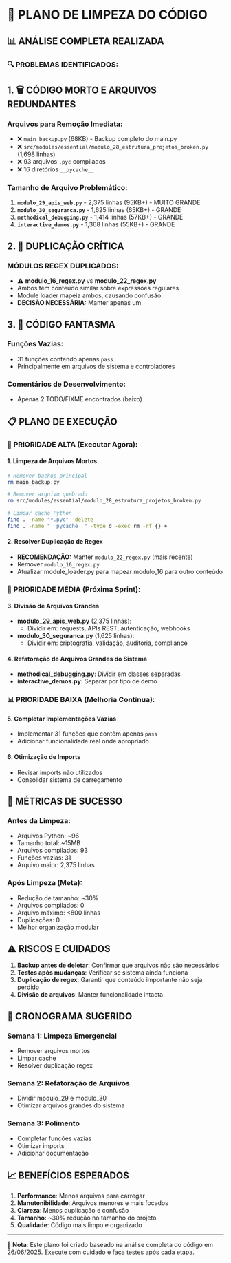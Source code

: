 # 🧹 PLANO DE LIMPEZA DO CÓDIGO

## 📊 ANÁLISE COMPLETA REALIZADA

### 🔍 **PROBLEMAS IDENTIFICADOS:**

## 1. 🗑️ CÓDIGO MORTO E ARQUIVOS REDUNDANTES

### **Arquivos para Remoção Imediata:**
- ❌ `main_backup.py` (68KB) - Backup completo do main.py
- ❌ `src/modules/essential/modulo_28_estrutura_projetos_broken.py` (1,698 linhas)
- ❌ 93 arquivos `.pyc` compilados
- ❌ 16 diretórios `__pycache__`

### **Tamanho de Arquivo Problemático:**
1. **`modulo_29_apis_web.py`** - 2,375 linhas (95KB+) - MUITO GRANDE
2. **`modulo_30_seguranca.py`** - 1,625 linhas (65KB+) - GRANDE
3. **`methodical_debugging.py`** - 1,414 linhas (57KB+) - GRANDE
4. **`interactive_demos.py`** - 1,368 linhas (55KB+) - GRANDE

## 2. 🔄 DUPLICAÇÃO CRÍTICA

### **MÓDULOS REGEX DUPLICADOS:**
- ⚠️ **modulo_16_regex.py** vs **modulo_22_regex.py**
- Ambos têm conteúdo similar sobre expressões regulares
- Module loader mapeia ambos, causando confusão
- **DECISÃO NECESSÁRIA:** Manter apenas um

## 3. 👻 CÓDIGO FANTASMA

### **Funções Vazias:**
- 31 funções contendo apenas `pass`
- Principalmente em arquivos de sistema e controladores

### **Comentários de Desenvolvimento:**
- Apenas 2 TODO/FIXME encontrados (baixo)

## 📋 PLANO DE EXECUÇÃO

### 🚨 **PRIORIDADE ALTA (Executar Agora):**

#### **1. Limpeza de Arquivos Mortos**
```bash
# Remover backup principal
rm main_backup.py

# Remover arquivo quebrado
rm src/modules/essential/modulo_28_estrutura_projetos_broken.py

# Limpar cache Python
find . -name "*.pyc" -delete
find . -name "__pycache__" -type d -exec rm -rf {} +
```

#### **2. Resolver Duplicação de Regex**
- **RECOMENDAÇÃO:** Manter `modulo_22_regex.py` (mais recente)
- Remover `modulo_16_regex.py`
- Atualizar module_loader.py para mapear modulo_16 para outro conteúdo

### 🔄 **PRIORIDADE MÉDIA (Próxima Sprint):**

#### **3. Divisão de Arquivos Grandes**
- **modulo_29_apis_web.py** (2,375 linhas):
  - Dividir em: requests, APIs REST, autenticação, webhooks
- **modulo_30_seguranca.py** (1,625 linhas):
  - Dividir em: criptografia, validação, auditoria, compliance

#### **4. Refatoração de Arquivos Grandes do Sistema**
- **methodical_debugging.py**: Dividir em classes separadas
- **interactive_demos.py**: Separar por tipo de demo

### 📊 **PRIORIDADE BAIXA (Melhoria Contínua):**

#### **5. Completar Implementações Vazias**
- Implementar 31 funções que contêm apenas `pass`
- Adicionar funcionalidade real onde apropriado

#### **6. Otimização de Imports**
- Revisar imports não utilizados
- Consolidar sistema de carregamento

## 🎯 **MÉTRICAS DE SUCESSO**

### **Antes da Limpeza:**
- Arquivos Python: ~96
- Tamanho total: ~15MB
- Arquivos compilados: 93
- Funções vazias: 31
- Arquivo maior: 2,375 linhas

### **Após Limpeza (Meta):**
- Redução de tamanho: ~30%
- Arquivos compilados: 0
- Arquivo máximo: <800 linhas
- Duplicações: 0
- Melhor organização modular

## ⚠️ **RISCOS E CUIDADOS**

1. **Backup antes de deletar**: Confirmar que arquivos não são necessários
2. **Testes após mudanças**: Verificar se sistema ainda funciona
3. **Duplicação de regex**: Garantir que conteúdo importante não seja perdido
4. **Divisão de arquivos**: Manter funcionalidade intacta

## 🚀 **CRONOGRAMA SUGERIDO**

### **Semana 1: Limpeza Emergencial**
- Remover arquivos mortos
- Limpar cache
- Resolver duplicação regex

### **Semana 2: Refatoração de Arquivos**
- Dividir modulo_29 e modulo_30
- Otimizar arquivos grandes do sistema

### **Semana 3: Polimento**
- Completar funções vazias
- Otimizar imports
- Adicionar documentação

## 📈 **BENEFÍCIOS ESPERADOS**

1. **Performance**: Menos arquivos para carregar
2. **Manutenibilidade**: Arquivos menores e mais focados
3. **Clareza**: Menos duplicação e confusão
4. **Tamanho**: ~30% redução no tamanho do projeto
5. **Qualidade**: Código mais limpo e organizado

---

**📝 Nota**: Este plano foi criado baseado na análise completa do código em 26/06/2025. Execute com cuidado e faça testes após cada etapa.